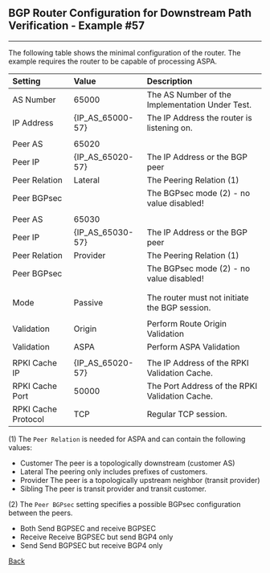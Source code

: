 ## BGP Router Configuration for Downstream Path Verification - Example #57
---
The following table shows the minimal configuration of the router. The example
requires the router to be capable of processing ASPA.

| Setting    | Value | Description                                             |
| :--------- | :---- | :------------------------------------------------------ | 
| AS Number  | 65000 |  The AS Number of the Implementation Under Test.        |
| IP Address | {IP_AS_65000-57} | The IP Address the router is listening on.   |
|            |       |                                                         |
| Peer AS    | 65020 |                                                         |
| Peer IP    | {IP_AS_65020-57} | The IP Address or the BGP peer               | 
| Peer Relation | Lateral | The Peering Relation (1)                           |
| Peer BGPsec   |         | The BGPsec mode (2) - no value disabled!           | 
|            |       |                                                         |
| Peer AS    | 65030 |                                                         |
| Peer IP    | {IP_AS_65030-57} | The IP Address or the BGP peer               | 
| Peer Relation | Provider | The Peering Relation (1)                          |
| Peer BGPsec   |          | The BGPsec mode (2) - no value disabled!          | 
|            |         |                                                       |
|            |         |                                                       |
| Mode       | Passive | The router must not initiate the BGP session.         |
|            |         |                                                       |
| Validation | Origin  | Perform Route Origin Validation                       |
| Validation | ASPA    | Perform ASPA Validation                               |
|            |         |                                                       |
| RPKI Cache IP       | {IP_AS_65020-57} | The IP Address of the RPKI Validation Cache. |
| RPKI Cache Port     | 50000 | The Port Address of the RPKI Validation Cache. |
| RPKI Cache Protocol | TCP   | Regular TCP session.                           |

(1) The `Peer Relation` is  needed for ASPA and can contain the following values:
* Customer  The peer is a topologically downstream (customer AS)
* Lateral   The peering only includes prefixes of customers.
* Provider  The peer is a topologically upstream neighbor (transit provider)
* Sibling   The peer is transit provider and transit customer.

(2) The `Peer BGPsec` setting specifies a possible BGPsec configuration between the 
peers.
* Both     Send BGPSEC and receive BGPSEC
* Receive  Receive BGPSEC but send BGP4 only
* Send     Send BGPSEC but receive BGP4 only

[Back](exp57.README.tpl.md)
